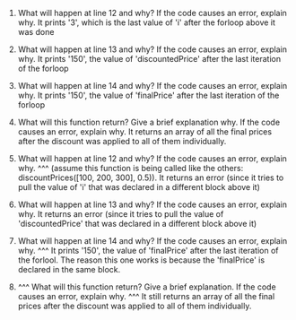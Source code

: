 1. What will happen at line 12 and why? If the code causes an error, explain why.
It prints '3', which is the last value of 'i' after the forloop above it was done

2. What will happen at line 13 and why? If the code causes an error, explain why.
It prints '150', the value of 'discountedPrice' after the last iteration of the forloop

3. What will happen at line 14 and why? If the code causes an error, explain why.
It prints '150', the value of 'finalPrice' after the last iteration of the forloop

4. What will this function return? Give a brief explanation why. If the code causes an error, explain why. 
It returns an array of all the final prices after the discount was applied to all of them individually.

5. What will happen at line 12 and why?  If the code causes an error, explain why. ^^^ (assume this function is being called like the others: discountPrices([100, 200, 300], 0.5)). 
It returns an error (since it tries to pull the value of 'i' that was declared in a different block above it)

6. What will happen at line 13 and why? If the code causes an error, explain why.
It returns an error (since it tries to pull the value of 'discountedPrice' that was declared in a different block above it)

7. What will happen at line 14 and why? If the code causes an error, explain why. ^^^
It prints '150', the value of 'finalPrice' after the last iteration of the forlool. The reason this one works is because the 'finalPrice' is declared in the same block.

8. ^^^ What will this function return? Give a brief explanation. If the code causes an error, explain why. ^^^
It still returns an array of all the final prices after the discount was applied to all of them individually. 
